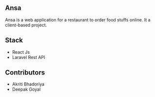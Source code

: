 ## Ansa
Ansa is a web application for a restaurant to order food stuffs online. It a client-based project.

## Stack
- React Js
- Laravel Rest API

## Contributors
- Akriti Bhadoriya
- Deepak Goyal
